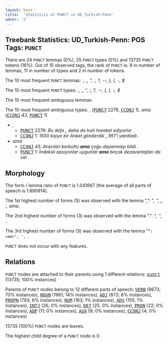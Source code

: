 ```yaml
---
layout: base
title:  'Statistics of PUNCT in UD_Turkish-Penn'
udver: '2'
---
```


## Treebank Statistics: UD_Turkish-Penn: POS Tags: `PUNCT`

There are 24 `PUNCT` lemmas (0%), 25 `PUNCT` types (0%) and 13735 `PUNCT` tokens (16%).
Out of 15 observed tags, the rank of `PUNCT` is: 9 in number of lemmas, 11 in number of types and 2 in number of tokens.

The 10 most frequent `PUNCT` lemmas: <em>., ,, ", :, ?, --, ), (, -, $</em>

The 10 most frequent `PUNCT` types:  <em>., ,, ", :, ?, --, ), (, -, $</em>

The 10 most frequent ambiguous lemmas: 

The 10 most frequent ambiguous types:  <em>,</em> (<tt><a href="tr_penn-pos-PUNCT.html">PUNCT</a></tt> 2276, <tt><a href="tr_penn-pos-CCONJ.html">CCONJ</a></tt> 1), <em>ama</em> (<tt><a href="tr_penn-pos-CCONJ.html">CCONJ</a></tt> 43, <tt><a href="tr_penn-pos-PUNCT.html">PUNCT</a></tt> 1)


* <em>,</em>
  * <tt><a href="tr_penn-pos-PUNCT.html">PUNCT</a></tt> 2276: <em>Bu defa <b>,</b> daha da hızlı hareket ediyorlar .</em>
  * <tt><a href="tr_penn-pos-CCONJ.html">CCONJ</a></tt> 1: <em>1500 kişiye bir Anket gönderdik <b>,</b> 951'i yanıtladı .</em>
* <em>ama</em>
  * <tt><a href="tr_penn-pos-CCONJ.html">CCONJ</a></tt> 43: <em>Aracıları korkuttu <b>ama</b> çoğu dayanmayı bildi .</em>
  * <tt><a href="tr_penn-pos-PUNCT.html">PUNCT</a></tt> 1: <em>İndeksli opsiyonlar uygunlar <b>ama</b> birçok dezavantajları da var .</em>

## Morphology

The form / lemma ratio of `PUNCT` is 1.041667 (the average of all parts of speech is 1.890914).

The 1st highest number of forms (5) was observed with the lemma “,”: <em>", '', ,, :, ama</em>.

The 2nd highest number of forms (3) was observed with the lemma “.”: <em>", '', .</em>.

The 3rd highest number of forms (3) was observed with the lemma “`”: <em>", ', `</em>.

`PUNCT` does not occur with any features.


## Relations

`PUNCT` nodes are attached to their parents using 1 different relations: <tt><a href="tr_penn-dep-punct.html">punct</a></tt> (13735; 100% instances)

Parents of `PUNCT` nodes belong to 12 different parts of speech: <tt><a href="tr_penn-pos-VERB.html">VERB</a></tt> (9673; 70% instances), <tt><a href="tr_penn-pos-NOUN.html">NOUN</a></tt> (1981; 14% instances), <tt><a href="tr_penn-pos-ADJ.html">ADJ</a></tt> (873; 6% instances), <tt><a href="tr_penn-pos-PROPN.html">PROPN</a></tt> (793; 6% instances), <tt><a href="tr_penn-pos-NUM.html">NUM</a></tt> (163; 1% instances), <tt><a href="tr_penn-pos-ADV.html">ADV</a></tt> (155; 1% instances), <tt><a href="tr_penn-pos-INTJ.html">INTJ</a></tt> (26; 0% instances), <tt><a href="tr_penn-pos-DET.html">DET</a></tt> (25; 0% instances), <tt><a href="tr_penn-pos-PRON.html">PRON</a></tt> (22; 0% instances), <tt><a href="tr_penn-pos-ADP.html">ADP</a></tt> (11; 0% instances), <tt><a href="tr_penn-pos-AUX.html">AUX</a></tt> (9; 0% instances), <tt><a href="tr_penn-pos-CCONJ.html">CCONJ</a></tt> (4; 0% instances)

13735 (100%) `PUNCT` nodes are leaves.

The highest child degree of a `PUNCT` node is 0.


